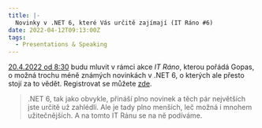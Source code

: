 ```yaml
---
title: |-
  Novinky v .NET 6, které Vás určitě zajímají (IT Ráno #6)
date: 2022-04-12T09:13:00Z
tags:
  - Presentations & Speaking
---
```

[20.4.2022 od 8:30][1] budu mluvit v rámci akce _IT Ráno_, kterou pořádá Gopas, o možná trochu méně známých novinkách v .NET 6, o kterých ale přesto stojí za to vědět. Registrovat se můžete [zde][2].

<!-- excerpt -->

> .NET 6, tak jako obvykle, přináší plno novinek a těch pár největších jste určitě už zahlédli. Ale je tady plno menších, leč možná i mnohem užitečnějších. A na tomto IT Ránu se na ně podíváme. 

[1]: https://www.gopas.cz/it-rano
[2]: https://bit.ly/IT-rano6

